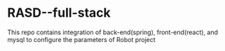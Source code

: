 # RASD--full-stack
This repo contains integration of back-end(spring), front-end(react), and mysql to configure the parameters of Robot project
